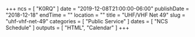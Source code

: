 +++
ncs = [ "K0RQ" ]
date = "2019-12-08T21:00:00-06:00"
publishDate = "2018-12-18"
endTime = ""
location = ""
title = "UHF/VHF Net 49"
slug = "uhf-vhf-net-49"
categories = [ "Public Service" ]
dates = [ "NCS Schedule" ]
outputs = [ "HTML", "Calendar" ]
+++
